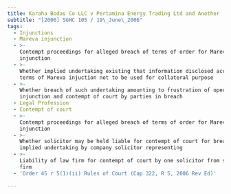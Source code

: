 ```yaml
---
title: Karaha Bodas Co LLC v Pertamina Energy Trading Ltd and Another
subtitle: "[2006] SGHC 105 / 19\_June\_2006"
tags:
  - Injunctions
  - Mareva injunction
  - >-
    Contempt proceedings for alleged breach of terms of order for Mareva
    injunction
  - >-
    Whether implied undertaking existing that information disclosed according to
    terms of Mareva injuction not to be used for collateral purpose
  - >-
    Whether breach of such undertaking amounting to frustration of operation of
    injunction and contempt of court by parties in breach
  - Legal Profession
  - Contempt of court
  - >-
    Contempt proceedings for alleged breach of terms of order for Mareva
    injunction
  - >-
    Whether solicitor may be held liable for contempt of court for breach of
    implied undertaking by company solicitor representing
  - >-
    Liability of law firm for contempt of court by one solicitor from such law
    firm
  - 'Order 45 r 5(1)(ii) Rules of Court (Cap 322, R 5, 2006 Rev Ed)'

---
```


